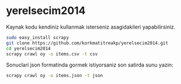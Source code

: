 yerelsecim2014
==============

Kaynak kodu kendiniz kullanmak isterseniz asagidakileri yapabilirsiniz.
```bash
sudo easy_install scrapy
git clone https://github.com/korkmatitreakp/yerelsecim2014.git
cd yerelsecim2014
scrapy crawl oy -o items.csv -t csv
```

Sonuclari json formatinda gormek istiyorsaniz son satirda sunu yazin:
```bash
scrapy crawl oy -o items.json -t json
```
